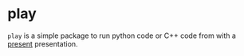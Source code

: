 # play

`play` is a simple package to run python code or C++ code from with a [present](https://godoc.org/golang.org/x/tools/cmd/present) presentation.

